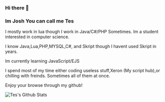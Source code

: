 ### Hi there 👋

### Im Josh You can call me Tes

I mostly work in lua though I work in Java/C#/PHP Sometimes. Im a student interested in computer science.

I know Java,Lua,PHP,MYSQL,C#, and Skript though I havent used Skript in years.

Im currently learning JavaScript/EJS

I spend most of my time either coding useless stuff,Xeron (My script hub),or chilling with freinds. Sometimes all of them at once.

Enjoy your browse through my github!

<img align="left" alt="Tes's Github Stats" src="https://github-readme-stats.codestackr.vercel.app/api?username=TesDevelopment&show_icons=true&hide_border=true" />

